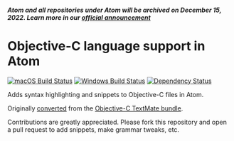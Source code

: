 ##### Atom and all repositories under Atom will be archived on December 15, 2022. Learn more in our [official announcement](https://github.blog/2022-06-08-sunsetting-atom/)
 # Objective-C language support in Atom
[![macOS Build Status](https://travis-ci.org/atom/language-objective-c.svg?branch=master)](https://travis-ci.org/atom/language-objective-c)
[![Windows Build Status](https://ci.appveyor.com/api/projects/status/27j8vfv5u95fjhkw/branch/master?svg=true)](https://ci.appveyor.com/project/Atom/language-objective-c/branch/master)
[![Dependency Status](https://david-dm.org/atom/language-objective-c.svg)](https://david-dm.org/atom/language-objective-c)

Adds syntax highlighting and snippets to Objective-C files in Atom.

Originally [converted](http://flight-manual.atom.io/hacking-atom/sections/converting-from-textmate) from the [Objective-C TextMate bundle](https://github.com/textmate/objective-c.tmbundle).

Contributions are greatly appreciated. Please fork this repository and open a pull request to add snippets, make grammar tweaks, etc.
